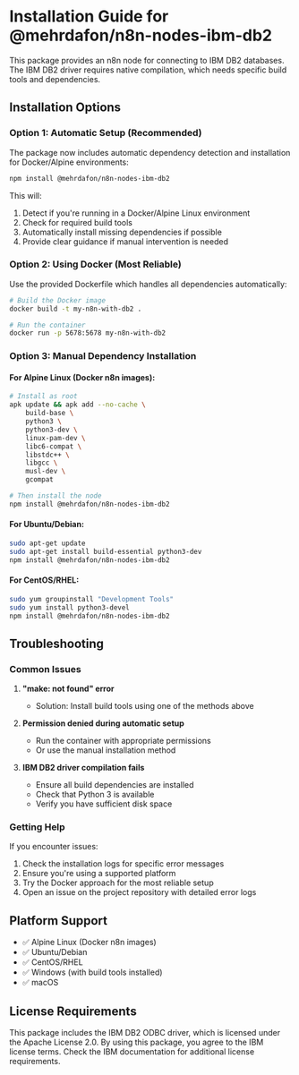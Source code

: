 # Installation Guide for @mehrdafon/n8n-nodes-ibm-db2

This package provides an n8n node for connecting to IBM DB2 databases. The IBM DB2 driver requires native compilation, which needs specific build tools and dependencies.

## Installation Options

### Option 1: Automatic Setup (Recommended)

The package now includes automatic dependency detection and installation for Docker/Alpine environments:

```bash
npm install @mehrdafon/n8n-nodes-ibm-db2
```

This will:
1. Detect if you're running in a Docker/Alpine Linux environment
2. Check for required build tools
3. Automatically install missing dependencies if possible
4. Provide clear guidance if manual intervention is needed

### Option 2: Using Docker (Most Reliable)

Use the provided Dockerfile which handles all dependencies automatically:

```bash
# Build the Docker image
docker build -t my-n8n-with-db2 .

# Run the container
docker run -p 5678:5678 my-n8n-with-db2
```

### Option 3: Manual Dependency Installation

#### For Alpine Linux (Docker n8n images):
```bash
# Install as root
apk update && apk add --no-cache \
    build-base \
    python3 \
    python3-dev \
    linux-pam-dev \
    libc6-compat \
    libstdc++ \
    libgcc \
    musl-dev \
    gcompat

# Then install the node
npm install @mehrdafon/n8n-nodes-ibm-db2
```

#### For Ubuntu/Debian:
```bash
sudo apt-get update
sudo apt-get install build-essential python3-dev
npm install @mehrdafon/n8n-nodes-ibm-db2
```

#### For CentOS/RHEL:
```bash
sudo yum groupinstall "Development Tools"
sudo yum install python3-devel
npm install @mehrdafon/n8n-nodes-ibm-db2
```

## Troubleshooting

### Common Issues

1. **"make: not found" error**
   - Solution: Install build tools using one of the methods above

2. **Permission denied during automatic setup**
   - Run the container with appropriate permissions
   - Or use the manual installation method

3. **IBM DB2 driver compilation fails**
   - Ensure all build dependencies are installed
   - Check that Python 3 is available
   - Verify you have sufficient disk space

### Getting Help

If you encounter issues:

1. Check the installation logs for specific error messages
2. Ensure you're using a supported platform
3. Try the Docker approach for the most reliable setup
4. Open an issue on the project repository with detailed error logs

## Platform Support

- ✅ Alpine Linux (Docker n8n images)
- ✅ Ubuntu/Debian
- ✅ CentOS/RHEL
- ✅ Windows (with build tools installed)
- ✅ macOS

## License Requirements

This package includes the IBM DB2 ODBC driver, which is licensed under the Apache License 2.0. By using this package, you agree to the IBM license terms. Check the IBM documentation for additional license requirements. 